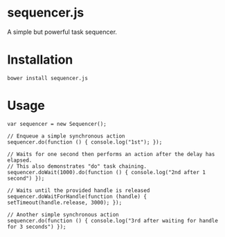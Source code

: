# sequencer.js

A simple but powerful task sequencer.

# Installation

    bower install sequencer.js

# Usage

    var sequencer = new Sequencer();
    
    // Enqueue a simple synchronous action
    sequencer.do(function () { console.log("1st"); });
    
    // Waits for one second then performs an action after the delay has elapsed.
    // This also demonstrates "do" task chaining.
    sequencer.doWait(1000).do(function () { console.log("2nd after 1 second") });
    
    // Waits until the provided handle is released
    sequencer.doWaitForHandle(function (handle) { setTimeout(handle.release, 3000); });
    
    // Another simple synchronous action
    sequencer.do(function () { console.log("3rd after waiting for handle for 3 seconds") });